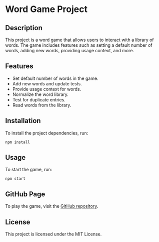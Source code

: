 # Word Game Project

## Description

This project is a word game that allows users to interact with a library of words. The game includes features such as setting a default number of words, adding new words, providing usage context, and more.

## Features

- Set default number of words in the game.
- Add new words and update tests.
- Provide usage context for words.
- Normalize the word library.
- Test for duplicate entries.
- Read words from the library.

## Installation

To install the project dependencies, run:

```
npm install
```

## Usage

To start the game, run:

```
npm start
```

## GitHub Page

To play the game, visit the [GitHub repository](https://mareczek.github.io/word_game_rz_and_z/).

## License

This project is licensed under the MIT License.
